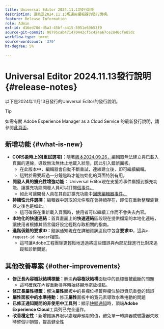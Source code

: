 ```yaml
---
title: Universal Editor 2024.11.13發行說明
description: 這些是2024.11.13版通用編輯器的發行說明。
feature: Release Information
role: Admin
exl-id: d16ed78d-d5a3-45bf-a415-5951e60b53f9
source-git-commit: 98795cab471470442cf5c424a67ce2846cfe85dc
workflow-type: tm+mt
source-wordcount: '370'
ht-degree: 5%

---
```



# Universal Editor 2024.11.13發行說明 {#release-notes}

以下是2024年11月13日發行的Universal Editor的發行說明。

>[!TIP]
>
>如需有關 Adobe Experience Manager as a Cloud Service 的最新發行說明，請參閱[此頁面](/help/release-notes/release-notes-cloud/release-notes-current.md)。

## 新增功能 {#what-is-new}

* **CORS逾時上的[重試選項]：**&#x200B;隨著[版本2024.09.26，](/help/release-notes/universal-editor/2024/2024-09-26.md)編輯器無法建立與已載入頁面的連線，導致無法無休止地載入狀態，因此引入錯誤面板。
   * 在此版本中，編輯器會自動不斷重試，連線建立後，即可繼續編輯。
   * 這對於需要超過一分鐘逾時才能初始化的頁面特別有用。
* **開發人員的擴充性增強功能：** Universal Editor現在支援將事件廣播到擴充功能，讓擴充功能開發人員可以訂閱[個事件。](/help/implementing/universal-editor/events.md)
   * 如此可讓開發人員在其自訂擴充功能中[回應編輯器事件。](/help/implementing/universal-editor/customizing.md#extending)
* **持續性元件選擇：**&#x200B;編輯器中選取的元件現在會持續存在，即使在重新整理瀏覽器之後也是如此。
   * 這可確保在重新載入頁面時，使用者可以繼續工作而不會失去內容。
* **本地化的快速連結：**&#x200B;首頁畫面上的&#x200B;**快速連結**&#x200B;區段現在提供檔案的本地化連結，讓使用者根據其語言偏好設定輕鬆存取相關的指南。
* **進階偵錯的要求ID：**&#x200B;錯誤通知現在在詳細資訊區段中包含&#x200B;**要求ID**，這與`x-request-id header`相關。
   * 這可讓Adobe工程團隊更輕鬆地透過將這些錯誤與內部記錄進行比對來追蹤和診斷問題。

## 其他改善專案 {#other-improvements}

* **修正長內容樹狀結構標籤：**&#x200B;解決&#x200B;**內容樹狀結構**&#x200B;面板中的長標籤被截斷的問題
   * 這可確保在內容重新排序時始終顯示拖放控點。
* **修正長屬性標籤：**&#x200B;解決&#x200B;**屬性**&#x200B;面板中的長欄位標籤與欄位驗證資訊重疊的錯誤
* **屬性面板中的水準捲動：**&#x200B;修正&#x200B;**屬性**&#x200B;面板中的寬元素導致水準捲動的問題
* **已修正通知期間的非使用中工具列：**&#x200B;顯示[快顯通知](https://spectrum.adobe.com/page/toast/)時，頂端&#x200B;**Adobe Experience Cloud**&#x200B;工具列已完全運作。
* **改善穩定性：**&#x200B;新增錯誤界限以處理非預期的值，避免單一轉譯器或驗證器失敗時整個UI損毀，提高健全性
